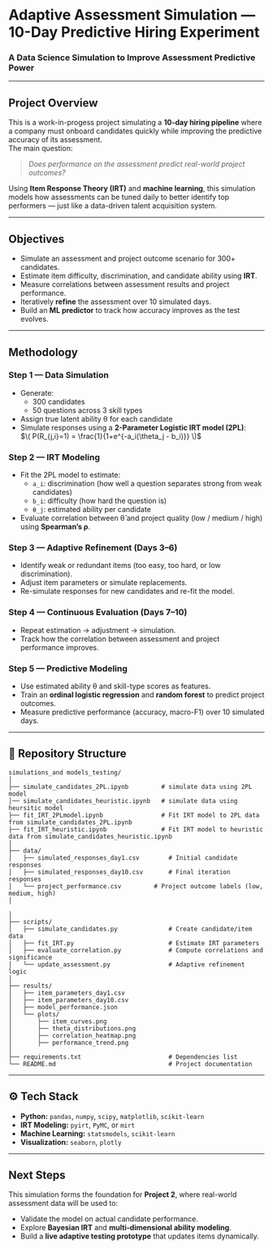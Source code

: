 # Adaptive Assessment Simulation — 10-Day Predictive Hiring Experiment

### A Data Science Simulation to Improve Assessment Predictive Power

---

## Project Overview

This is a work-in-progess project simulating a **10-day hiring pipeline** where a company must onboard candidates quickly while improving the predictive accuracy of its assessment.  
The main question:  
> _Does performance on the assessment predict real-world project outcomes?_

Using **Item Response Theory (IRT)** and **machine learning**, this simulation models how assessments can be tuned daily to better identify top performers — just like a data-driven talent acquisition system.

---

## Objectives

- Simulate an assessment and project outcome scenario for 300+ candidates.
- Estimate item difficulty, discrimination, and candidate ability using **IRT**.
- Measure correlations between assessment results and project performance.
- Iteratively **refine** the assessment over 10 simulated days.
- Build an **ML predictor** to track how accuracy improves as the test evolves.

---

## Methodology

### Step 1 — Data Simulation
- Generate:
  - 300 candidates
  - 50 questions across 3 skill types  
- Assign true latent ability θ for each candidate  
- Simulate responses using a **2-Parameter Logistic IRT model (2PL)**:  
  $\( P(R_{j,i}=1) = \frac{1}{1+e^{-a_i(\theta_j - b_i)}} \)$

### Step 2 — IRT Modeling
- Fit the 2PL model to estimate:
  - `a_i`: discrimination (how well a question separates strong from weak candidates)
  - `b_i`: difficulty (how hard the question is)
  - `θ_j`: estimated ability per candidate  
- Evaluate correlation between θ̂ and project quality (low / medium / high) using **Spearman’s ρ**.

### Step 3 — Adaptive Refinement (Days 3–6)
- Identify weak or redundant items (too easy, too hard, or low discrimination).
- Adjust item parameters or simulate replacements.
- Re-simulate responses for new candidates and re-fit the model.

### Step 4 — Continuous Evaluation (Days 7–10)
- Repeat estimation → adjustment → simulation.
- Track how the correlation between assessment and project performance improves.

### Step 5 — Predictive Modeling
- Use estimated ability θ and skill-type scores as features.
- Train an **ordinal logistic regression** and **random forest** to predict project outcomes.
- Measure predictive performance (accuracy, macro-F1) over 10 simulated days.

---

## 📁 Repository Structure

```text
simulations_and models_testing/
│
├── simulate_candidates_2PL.ipynb         # simulate data using 2PL model
│── simulate_candidates_heuristic.ipynb   # simulate data using heursitic model
├── fit_IRT_2PLmodel.ipynb                # Fit IRT model to 2PL data from simulate_candidates_2PL.ipynb 
├── fit_IRT_heuristic.ipynb               # Fit IRT model to heuristic data from simulate_candidates_heuristic.ipynb
│
├── data/
│   ├── simulated_responses_day1.csv        # Initial candidate responses
│   ├── simulated_responses_day10.csv       # Final iteration responses
│   └── project_performance.csv         # Project outcome labels (low, medium, high)
│

│
├── scripts/
│   ├── simulate_candidates.py              # Create candidate/item data
│   ├── fit_IRT.py                          # Estimate IRT parameters
│   ├── evaluate_correlation.py             # Compute correlations and significance
│   └── update_assessment.py                # Adaptive refinement logic
│
├── results/
│   ├── item_parameters_day1.csv
│   ├── item_parameters_day10.csv
│   ├── model_performance.json
│   └── plots/
│       ├── item_curves.png
│       ├── theta_distributions.png
│       ├── correlation_heatmap.png
│       ├── performance_trend.png
│
├── requirements.txt                        # Dependencies list
└── README.md                               # Project documentation

```

---

## ⚙️ Tech Stack

- **Python:** `pandas`, `numpy`, `scipy`, `matplotlib`, `scikit-learn`
- **IRT Modeling:** `pyirt`, `PyMC`, or `mirt`
- **Machine Learning:** `statsmodels`, `scikit-learn`
- **Visualization:** `seaborn`, `plotly`

---

## Next Steps

This simulation forms the foundation for **Project 2**, where real-world assessment data will be used to:
- Validate the model on actual candidate performance.
- Explore **Bayesian IRT** and **multi-dimensional ability modeling**.
- Build a **live adaptive testing prototype** that updates items dynamically.


